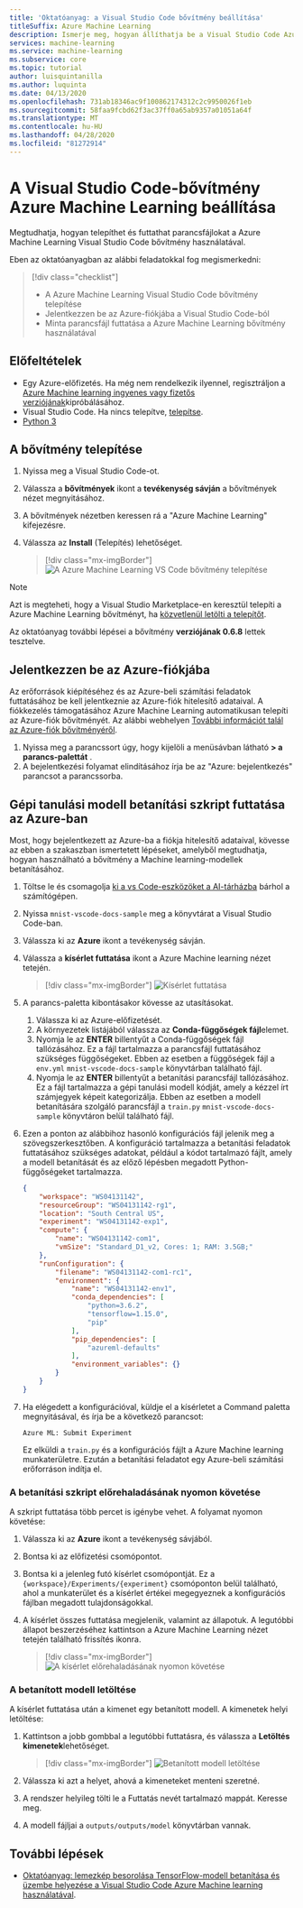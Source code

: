 ```yaml
---
title: 'Oktatóanyag: a Visual Studio Code bővítmény beállítása'
titleSuffix: Azure Machine Learning
description: Ismerje meg, hogyan állíthatja be a Visual Studio Code Azure Machine Learning bővítményt.
services: machine-learning
ms.service: machine-learning
ms.subservice: core
ms.topic: tutorial
author: luisquintanilla
ms.author: luquinta
ms.date: 04/13/2020
ms.openlocfilehash: 731ab18346ac9f100862174312c2c9950026f1eb
ms.sourcegitcommit: 58faa9fcbd62f3ac37ff0a65ab9357a01051a64f
ms.translationtype: MT
ms.contentlocale: hu-HU
ms.lasthandoff: 04/28/2020
ms.locfileid: "81272914"
---
```

# <a name="set-up-azure-machine-learning-visual-studio-code-extension"></a>A Visual Studio Code-bővítmény Azure Machine Learning beállítása

Megtudhatja, hogyan telepíthet és futtathat parancsfájlokat a Azure Machine Learning Visual Studio Code bővítmény használatával.

Eben az oktatóanyagban az alábbi feladatokkal fog megismerkedni:

> [!div class="checklist"]
> * A Azure Machine Learning Visual Studio Code bővítmény telepítése
> * Jelentkezzen be az Azure-fiókjába a Visual Studio Code-ból
> * Minta parancsfájl futtatása a Azure Machine Learning bővítmény használatával

## <a name="prerequisites"></a>Előfeltételek

- Egy Azure-előfizetés. Ha még nem rendelkezik ilyennel, regisztráljon a [Azure Machine learning ingyenes vagy fizetős verziójának](https://aka.ms/AMLFree)kipróbálásához.
- Visual Studio Code. Ha nincs telepítve, [telepítse](https://code.visualstudio.com/docs/setup/setup-overview).
- [Python 3](https://www.python.org/downloads/)

## <a name="install-the-extension"></a>A bővítmény telepítése

1. Nyissa meg a Visual Studio Code-ot.
1. Válassza a **bővítmények** ikont a **tevékenység sávján** a bővítmények nézet megnyitásához.
1. A bővítmények nézetben keressen rá a "Azure Machine Learning" kifejezésre.
1. Válassza az **Install** (Telepítés) lehetőséget.

    > [!div class="mx-imgBorder"]
    > ![A Azure Machine Learning VS Code bővítmény telepítése](./media/tutorial-setup-vscode-extension/install-aml-vscode-extension.PNG)

> [!NOTE]
> Azt is megteheti, hogy a Visual Studio Marketplace-en keresztül telepíti a Azure Machine Learning bővítményt, ha [közvetlenül letölti a telepítőt](https://aka.ms/vscodetoolsforai). 

Az oktatóanyag további lépései a bővítmény **verziójának 0.6.8** lettek tesztelve.

## <a name="sign-in-to-your-azure-account"></a>Jelentkezzen be az Azure-fiókjába

Az erőforrások kiépítéséhez és az Azure-beli számítási feladatok futtatásához be kell jelentkeznie az Azure-fiók hitelesítő adataival. A fiókkezelés támogatásához Azure Machine Learning automatikusan telepíti az Azure-fiók bővítményét. Az alábbi webhelyen [További információt talál az Azure-fiók bővítményéről](https://marketplace.visualstudio.com/items?itemName=ms-vscode.azure-account).

1. Nyissa meg a parancssort úgy, hogy kijelöli a menüsávban látható **> a parancs-palettát** . 
1. A bejelentkezési folyamat elindításához írja be az "Azure: bejelentkezés" parancsot a parancssorba.

## <a name="run-a-machine-learning-model-training-script-in-azure"></a>Gépi tanulási modell betanítási szkript futtatása az Azure-ban

Most, hogy bejelentkezett az Azure-ba a fiókja hitelesítő adataival, kövesse az ebben a szakaszban ismertetett lépéseket, amelyből megtudhatja, hogyan használható a bővítmény a Machine learning-modellek betanításához.

1. Töltse le és csomagolja [ki a vs Code-eszközöket a AI-tárházba](https://github.com/microsoft/vscode-tools-for-ai/archive/master.zip) bárhol a számítógépen.
1. Nyissa `mnist-vscode-docs-sample` meg a könyvtárat a Visual Studio Code-ban.
1. Válassza ki az **Azure** ikont a tevékenység sávján.
1. Válassza a **kísérlet futtatása** ikont a Azure Machine learning nézet tetején.

    > [!div class="mx-imgBorder"]
    > ![Kísérlet futtatása](./media/tutorial-setup-vscode-extension/run-experiment.PNG)

1. A parancs-paletta kibontásakor kövesse az utasításokat.

    1. Válassza ki az Azure-előfizetését.
    1. A környezetek listájából válassza az **Conda-függőségek fájl**elemet.
    1. Nyomja le az **ENTER** billentyűt a Conda-függőségek fájl tallózásához. Ez a fájl tartalmazza a parancsfájl futtatásához szükséges függőségeket. Ebben az esetben a függőségek fájl a `env.yml` `mnist-vscode-docs-sample` könyvtárban található fájl.
    1. Nyomja le az **ENTER** billentyűt a betanítási parancsfájl tallózásához. Ez a fájl tartalmazza a gépi tanulási modell kódját, amely a kézzel írt számjegyek képeit kategorizálja. Ebben az esetben a modell betanítására szolgáló parancsfájl a `train.py` `mnist-vscode-docs-sample` könyvtáron belül található fájl.

1. Ezen a ponton az alábbihoz hasonló konfigurációs fájl jelenik meg a szövegszerkesztőben. A konfiguráció tartalmazza a betanítási feladatok futtatásához szükséges adatokat, például a kódot tartalmazó fájlt, amely a modell betanítását és az előző lépésben megadott Python-függőségeket tartalmazza.

    ```json
    {
        "workspace": "WS04131142",
        "resourceGroup": "WS04131142-rg1",
        "location": "South Central US",
        "experiment": "WS04131142-exp1",
        "compute": {
            "name": "WS04131142-com1",
            "vmSize": "Standard_D1_v2, Cores: 1; RAM: 3.5GB;"
        },
        "runConfiguration": {
            "filename": "WS04131142-com1-rc1",
            "environment": {
                "name": "WS04131142-env1",
                "conda_dependencies": [
                    "python=3.6.2",
                    "tensorflow=1.15.0",
                    "pip"
                ],
                "pip_dependencies": [
                    "azureml-defaults"
                ],
                "environment_variables": {}
            }
        }
    }
    ```

1. Ha elégedett a konfigurációval, küldje el a kísérletet a Command paletta megnyitásával, és írja be a következő parancsot:

    ```text
    Azure ML: Submit Experiment
    ```

    Ez elküldi a `train.py` és a konfigurációs fájlt a Azure Machine learning munkaterületre. Ezután a betanítási feladatot egy Azure-beli számítási erőforráson indítja el.

### <a name="track-the-progress-of-the-training-script"></a>A betanítási szkript előrehaladásának nyomon követése

A szkript futtatása több percet is igénybe vehet. A folyamat nyomon követése:

1. Válassza ki az **Azure** ikont a tevékenység sávjából.
1. Bontsa ki az előfizetési csomópontot.
1. Bontsa ki a jelenleg futó kísérlet csomópontját. Ez a `{workspace}/Experiments/{experiment}` csomóponton belül található, ahol a munkaterület és a kísérlet értékei megegyeznek a konfigurációs fájlban megadott tulajdonságokkal.
1. A kísérlet összes futtatása megjelenik, valamint az állapotuk. A legutóbbi állapot beszerzéséhez kattintson a Azure Machine Learning nézet tetején található frissítés ikonra.

    > [!div class="mx-imgBorder"]
    > ![A kísérlet előrehaladásának nyomon követése](./media/tutorial-setup-vscode-extension/track-experiment-progress.PNG)

### <a name="download-the-trained-model"></a>A betanított modell letöltése

A kísérlet futtatása után a kimenet egy betanított modell. A kimenetek helyi letöltése:

1. Kattintson a jobb gombbal a legutóbbi futtatásra, és válassza a **Letöltés kimenetek**lehetőséget.

    > [!div class="mx-imgBorder"]
    > ![Betanított modell letöltése](./media/tutorial-setup-vscode-extension/download-trained-model.PNG)

1. Válassza ki azt a helyet, ahová a kimeneteket menteni szeretné.
1. A rendszer helyileg tölti le a Futtatás nevét tartalmazó mappát. Keresse meg.
1. A modell fájljai a `outputs/outputs/model` könyvtárban vannak.

## <a name="next-steps"></a>További lépések

* [Oktatóanyag: lemezkép besorolása TensorFlow-modell betanítása és üzembe helyezése a Visual Studio Code Azure Machine learning használatával](tutorial-train-deploy-image-classification-model-vscode.md).
